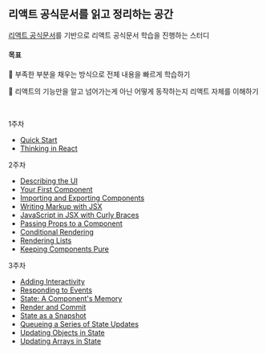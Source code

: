 ## 리액트 공식문서를 읽고 정리하는 공간

[리액트 공식문서](https://react.dev/)를 기반으로 리액트 공식문서 학습을 진행하는 스터디

#### 목표

🎯 부족한 부분을 채우는 방식으로 전체 내용을 빠르게 학습하기

🎯 리액트의 기능만을 알고 넘어가는게 아닌 어떻게 동작하는지 리액트 자체를 이해하기

<br>

1주차
- [Quick Start](https://github.com/bread1022/TIL/blob/master/react/React-dev/01_Quick%20Start.md)
- [Thinking in React](https://github.com/bread1022/TIL/blob/master/react/React-dev/02_Thinking%20in%20React.md)

2주차
- [Describing the UI]()
- [Your First Component]()
- [Importing and Exporting Components]()
- [Writing Markup with JSX]()
- [JavaScript in JSX with Curly Braces]()
- [Passing Props to a Component]()
- [Conditional Rendering]()
- [Rendering Lists]()
- [Keeping Components Pure]()

3주차
- [Adding Interactivity]()
- [Responding to Events]()
- [State: A Component's Memory]()
- [Render and Commit]()
- [State as a Snapshot]()
- [Queueing a Series of State Updates]()
- [Updating Objects in State]()
- [Updating Arrays in State]()